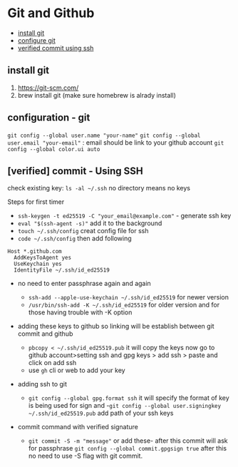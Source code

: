 # Git and Github 

- [install git](#install-git)
- [configure git](#configuration---git)
- [verified commit using ssh](#verified-commit---using-ssh)



## install git 

1. https://git-scm.com/
2. brew install git (make sure homebrew is alrady install)

## configuration - git

`git config --global user.name "your-name"`
`git config --global user.email "your-email"` : email should be link to your github account
`git config --global color.ui auto`

## [verified] commit - Using SSH

check existing key: `ls -al ~/.ssh` no directory means no keys

Steps for first timer

- `ssh-keygen -t ed25519 -C "your_email@example.com"` - generate ssh key
- `eval "$(ssh-agent -s)"` add it to the background
- `touch ~/.ssh/config` creat config file for ssh
- `code ~/.ssh/config` then add following

```git
Host *.github.com
  AddKeysToAgent yes
  UseKeychain yes
  IdentityFile ~/.ssh/id_ed25519
```

- no need to enter passphrase again and again
  - `ssh-add --apple-use-keychain ~/.ssh/id_ed25519` for newer version 
  - `/usr/bin/ssh-add -K ~/.ssh/id_ed25519` for older version and for those having trouble with -K option

- adding these keys to github so linking will be establish between git commit and github
  - `pbcopy < ~/.ssh/id_ed25519.pub` it will copy the keys now go to github account>setting ssh and gpg keys > add ssh > paste and click on add ssh
  - use `gh` cli or web to add your key

- adding ssh to git 
  - `git config --global gpg.format ssh` it will specify the format of key is being used for sign and 
  -`git config --global user.signingkey ~/.ssh/id_ed25519.pub` add path of your ssh keys 
- commit command with verified signature 
  - `git commit -S -m "message"`  or add these-
 after this commit will ask for passphrase
`git config --global commit.gpgsign true` after this no need to use -S flag with git commit.


